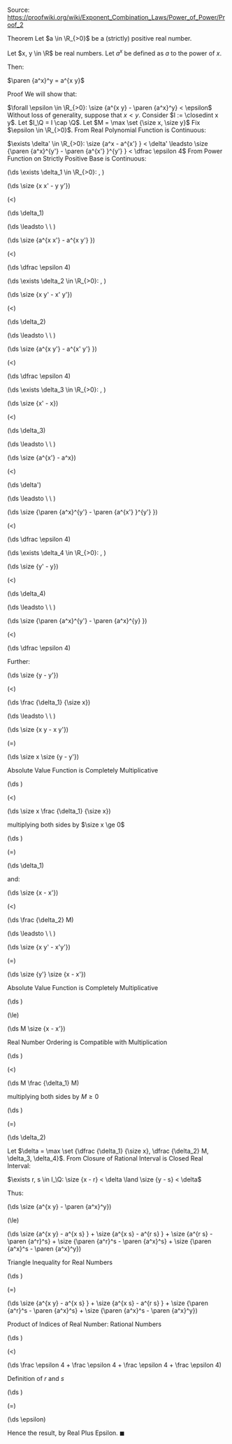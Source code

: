 # 

Source: https://proofwiki.org/wiki/Exponent_Combination_Laws/Power_of_Power/Proof_2

Theorem
Let $a \in \R_{>0}$ be a (strictly) positive real number.

Let $x, y \in \R$ be real numbers.
Let $a^x$ be defined as $a$ to the power of $x$.

Then:

$\paren {a^x}^y = a^{x y}$


Proof
We will show that:

$\forall \epsilon \in \R_{>0}: \size {a^{x y} - \paren {a^x}^y} < \epsilon$
Without loss of generality, suppose that $x < y$.
Consider $I := \closedint x y$.
Let $I_\Q = I \cap \Q$.
Let $M = \max \set {\size x, \size y}$
Fix $\epsilon \in \R_{>0}$.
From Real Polynomial Function is Continuous:

$\exists \delta' \in \R_{>0}: \size {a^x - a^{x'} } < \delta' \leadsto \size {\paren {a^x}^{y'} - \paren {a^{x'} }^{y'} } < \dfrac \epsilon 4$
From Power Function on Strictly Positive Base is Continuous:










\(\ds \exists \delta_1 \in \R_{>0}: \, \)



\(\ds \size {x x' - y y'}\)

\(<\)







\(\ds \delta_1\)














\(\ds \leadsto \ \ \)





\(\ds \size {a^{x x'} - a^{x y'} }\)

\(<\)







\(\ds \dfrac \epsilon 4\)
















\(\ds \exists \delta_2 \in \R_{>0}: \, \)



\(\ds \size {x y' - x' y'}\)

\(<\)







\(\ds \delta_2\)














\(\ds \leadsto \ \ \)





\(\ds \size {a^{x y'} - a^{x' y'} }\)

\(<\)







\(\ds \dfrac \epsilon 4\)
















\(\ds \exists \delta_3 \in \R_{>0}: \, \)



\(\ds \size {x' - x}\)

\(<\)







\(\ds \delta_3\)














\(\ds \leadsto \ \ \)





\(\ds \size {a^{x'} - a^x}\)

\(<\)







\(\ds \delta'\)














\(\ds \leadsto \ \ \)





\(\ds \size {\paren {a^x}^{y'} - \paren {a^{x'} }^{y'} }\)

\(<\)







\(\ds \dfrac \epsilon 4\)
















\(\ds \exists \delta_4 \in \R_{>0}: \, \)



\(\ds \size {y' - y}\)

\(<\)







\(\ds \delta_4\)














\(\ds \leadsto \ \ \)





\(\ds \size {\paren {a^x}^{y'} - \paren {a^x}^{y} }\)

\(<\)







\(\ds \dfrac \epsilon 4\)










Further:














\(\ds \size {y - y'}\)

\(<\)







\(\ds \frac {\delta_1} {\size x}\)














\(\ds \leadsto \ \ \)





\(\ds \size {x y - x y'}\)

\(=\)







\(\ds \size x \size {y - y'}\)





Absolute Value Function is Completely Multiplicative














\(\ds \)

\(<\)







\(\ds \size x \frac {\delta_1} {\size x}\)





multiplying both sides by $\size x \ge 0$














\(\ds \)

\(=\)







\(\ds \delta_1\)










and:














\(\ds \size {x - x'}\)

\(<\)







\(\ds \frac {\delta_2} M\)














\(\ds \leadsto \ \ \)





\(\ds \size {x y' - x'y'}\)

\(=\)







\(\ds \size {y'} \size {x - x'}\)





Absolute Value Function is Completely Multiplicative














\(\ds \)

\(\le\)







\(\ds M \size {x - x'}\)





Real Number Ordering is Compatible with Multiplication














\(\ds \)

\(<\)







\(\ds M \frac {\delta_1} M\)





multiplying both sides by $M \ge 0$














\(\ds \)

\(=\)







\(\ds \delta_2\)










Let $\delta = \max \set {\dfrac {\delta_1} {\size x}, \dfrac {\delta_2} M, \delta_3, \delta_4}$.
From Closure of Rational Interval is Closed Real Interval:

$\exists r, s \in I_\Q: \size {x - r} < \delta \land \size {y - s} < \delta$

Thus:














\(\ds \size {a^{x y} - \paren {a^x}^y}\)

\(\le\)







\(\ds \size {a^{x y} - a^{x s} } + \size {a^{x s} - a^{r s} } + \size {a^{r s} - \paren {a^r}^s} + \size {\paren {a^r}^s - \paren {a^x}^s} + \size {\paren {a^x}^s - \paren {a^x}^y}\)





Triangle Inequality for Real Numbers














\(\ds \)

\(=\)







\(\ds \size {a^{x y} - a^{x s} } + \size {a^{x s} - a^{r s} } + \size {\paren {a^r}^s - \paren {a^x}^s} + \size {\paren {a^x}^s - \paren {a^x}^y}\)





Product of Indices of Real Number: Rational Numbers














\(\ds \)

\(<\)







\(\ds \frac \epsilon 4 + \frac \epsilon 4 + \frac \epsilon 4 + \frac \epsilon 4\)





Definition of $r$ and $s$














\(\ds \)

\(=\)







\(\ds \epsilon\)










Hence the result, by Real Plus Epsilon.
$\blacksquare$





